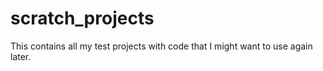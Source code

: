 # scratch_projects
This contains all my test projects with code that I might want to use again later. 
